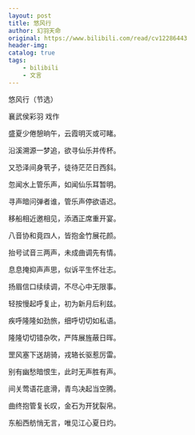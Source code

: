 ```yaml
---
layout: post
title: 悠风行
author: 幻羽天命
original: https://www.bilibili.com/read/cv12286443
header-img: 
catalog: true
tags:
    - bilibili
    - 文言
---
```


悠风行（节选）

襄武侯彩羽 戏作

盛夏少倦憩晌午，云霞明灭或可睹。

沿溪溯源一梦追，欲寻仙乐并传杯。

又恐泽间身茕孑，徒待茫茫日西斜。

忽闻水上管乐声，如闻仙乐耳暂明。

寻声暗问弹者谁，管乐声停欲语迟。

移船相近邀相见，添酒正席重开宴。

八音协和竟四人，皆抱金竹展花颜。

抬号试音三两声，未成曲调先有情。

息息掩抑声声思，似诉平生怀壮志。

扬眉信口续续调，不尽心中无限事。

轻按慢起呼复止，初为新月后利兹。

疾呼隆隆如劲旅，细呼切切如私语。

隆隆切切错杂吹，严阵展旌蔽日晖。

罡风塞下送胡骑，戎辂长驱惹厉雷。

别有幽愁暗恨生，此时无声胜有声。

间关莺语花底滑，青鸟决起当空腾。

曲终抱管复长叹，金石为开犹裂帛。

东船西舫悄无言，唯见江心夏日灼。
